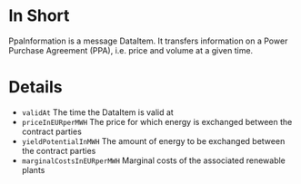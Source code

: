 # In Short

PpaInformation is a message DataItem.
It transfers information on a Power Purchase Agreement (PPA), i.e. price and volume at a given time.

# Details

* `validAt` The time the DataItem is valid at
* `priceInEURperMWH` The price for which energy is exchanged between the contract parties
* `yieldPotentialInMWH` The amount of energy to be exchanged between the contract parties
* `marginalCostsInEURperMWH` Marginal costs of the associated renewable plants